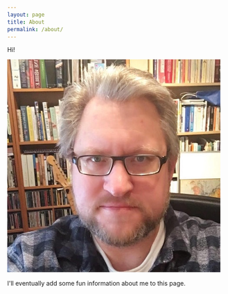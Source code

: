 ```yaml
---
layout: page
title: About
permalink: /about/
---
```

Hi!

![image me](/assets/images/me.jpg)

I'll eventually add some fun information about me to this page.
